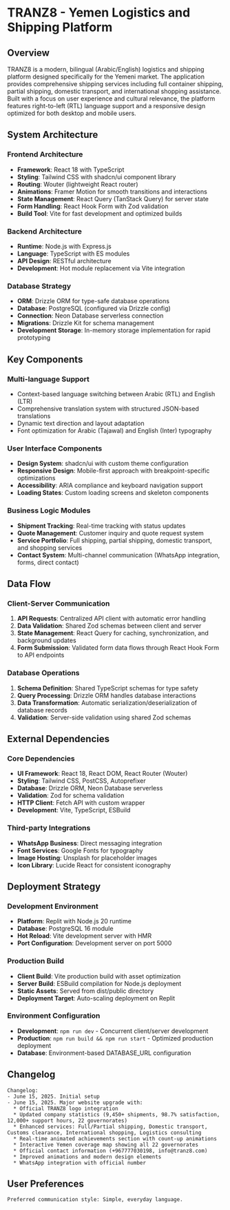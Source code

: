 # TRANZ8 - Yemen Logistics and Shipping Platform

## Overview

TRANZ8 is a modern, bilingual (Arabic/English) logistics and shipping platform designed specifically for the Yemeni market. The application provides comprehensive shipping services including full container shipping, partial shipping, domestic transport, and international shopping assistance. Built with a focus on user experience and cultural relevance, the platform features right-to-left (RTL) language support and a responsive design optimized for both desktop and mobile users.

## System Architecture

### Frontend Architecture
- **Framework**: React 18 with TypeScript
- **Styling**: Tailwind CSS with shadcn/ui component library
- **Routing**: Wouter (lightweight React router)
- **Animations**: Framer Motion for smooth transitions and interactions
- **State Management**: React Query (TanStack Query) for server state
- **Form Handling**: React Hook Form with Zod validation
- **Build Tool**: Vite for fast development and optimized builds

### Backend Architecture
- **Runtime**: Node.js with Express.js
- **Language**: TypeScript with ES modules
- **API Design**: RESTful architecture
- **Development**: Hot module replacement via Vite integration

### Database Strategy
- **ORM**: Drizzle ORM for type-safe database operations
- **Database**: PostgreSQL (configured via Drizzle config)
- **Connection**: Neon Database serverless connection
- **Migrations**: Drizzle Kit for schema management
- **Development Storage**: In-memory storage implementation for rapid prototyping

## Key Components

### Multi-language Support
- Context-based language switching between Arabic (RTL) and English (LTR)
- Comprehensive translation system with structured JSON-based translations
- Dynamic text direction and layout adaptation
- Font optimization for Arabic (Tajawal) and English (Inter) typography

### User Interface Components
- **Design System**: shadcn/ui with custom theme configuration
- **Responsive Design**: Mobile-first approach with breakpoint-specific optimizations
- **Accessibility**: ARIA compliance and keyboard navigation support
- **Loading States**: Custom loading screens and skeleton components

### Business Logic Modules
- **Shipment Tracking**: Real-time tracking with status updates
- **Quote Management**: Customer inquiry and quote request system
- **Service Portfolio**: Full shipping, partial shipping, domestic transport, and shopping services
- **Contact System**: Multi-channel communication (WhatsApp integration, forms, direct contact)

## Data Flow

### Client-Server Communication
1. **API Requests**: Centralized API client with automatic error handling
2. **Data Validation**: Shared Zod schemas between client and server
3. **State Management**: React Query for caching, synchronization, and background updates
4. **Form Submission**: Validated form data flows through React Hook Form to API endpoints

### Database Operations
1. **Schema Definition**: Shared TypeScript schemas for type safety
2. **Query Processing**: Drizzle ORM handles database interactions
3. **Data Transformation**: Automatic serialization/deserialization of database records
4. **Validation**: Server-side validation using shared Zod schemas

## External Dependencies

### Core Dependencies
- **UI Framework**: React 18, React DOM, React Router (Wouter)
- **Styling**: Tailwind CSS, PostCSS, Autoprefixer
- **Database**: Drizzle ORM, Neon Database serverless
- **Validation**: Zod for schema validation
- **HTTP Client**: Fetch API with custom wrapper
- **Development**: Vite, TypeScript, ESBuild

### Third-party Integrations
- **WhatsApp Business**: Direct messaging integration
- **Font Services**: Google Fonts for typography
- **Image Hosting**: Unsplash for placeholder images
- **Icon Library**: Lucide React for consistent iconography

## Deployment Strategy

### Development Environment
- **Platform**: Replit with Node.js 20 runtime
- **Database**: PostgreSQL 16 module
- **Hot Reload**: Vite development server with HMR
- **Port Configuration**: Development server on port 5000

### Production Build
- **Client Build**: Vite production build with asset optimization
- **Server Build**: ESBuild compilation for Node.js deployment
- **Static Assets**: Served from dist/public directory
- **Deployment Target**: Auto-scaling deployment on Replit

### Environment Configuration
- **Development**: `npm run dev` - Concurrent client/server development
- **Production**: `npm run build && npm run start` - Optimized production deployment
- **Database**: Environment-based DATABASE_URL configuration

## Changelog

```
Changelog:
- June 15, 2025. Initial setup
- June 15, 2025. Major website upgrade with:
  * Official TRANZ8 logo integration
  * Updated company statistics (9,450+ shipments, 98.7% satisfaction, 12,000+ support hours, 22 governorates)
  * Enhanced services: Full/Partial shipping, Domestic transport, Customs clearance, International shopping, Logistics consulting
  * Real-time animated achievements section with count-up animations
  * Interactive Yemen coverage map showing all 22 governorates
  * Official contact information (+967777030198, info@tranz8.com)
  * Improved animations and modern design elements
  * WhatsApp integration with official number
```

## User Preferences

```
Preferred communication style: Simple, everyday language.
```